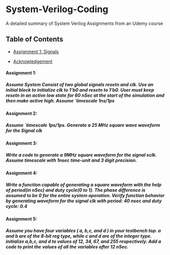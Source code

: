 # System-Verilog-Coding

A detailed summary of System Verilog Assignments from an Udemy course

## Table of Contents 
  
 * [Assignment 1: Signals](#assignment-1) 
     
 * [Acknowledgement](#acknowledgement) 
 
  
  
 #### Assignment 1: 
 ##### Assume System Consist of two global signals resetn and clk. Use an initial block to initialize clk to 1'b0 and resetn to 1'b0. User must keep resetn in an active low state for 60 nSec at the start of the simulation and then make active high. Assume `timescale 1ns/1ps

  ####  Assignment 2: 
  ##### Assume `timescale 1ps/1ps. Generate a 25 MHz square wave waveform for the Signal clk


  ####  Assignment 3: 
  #####  Write a code to generate a 9MHz square waveform for the signal sclk. Assume timescale with 1nsec time-unit and 3 digit precision.


  ####  Assignment 4: 
 ##### Write a function capable of generating a square waveform with the help of period(in nSec) and duty cycle(0 to 1). The phase difference is assumed to be 0 for the entire system operation. Verify function behavior by generating waveform for the signal clk with period: 40 nsec and duty cycle: 0.4


  ####  Assignment 5: 
 ##### Assume you have four variables ( a, b,c, and d )  in your testbench top. a and b are of the 8-bit reg type, while c and d are of the integer type. initialize a,b,c, and d to values of 12, 34, 67, and 255 respectively. Add a code to print the values of all the variables after 12 nSec.
 
 

